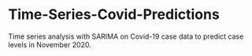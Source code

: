 # Time-Series-Covid-Predictions
Time series analysis with SARIMA on Covid-19 case data to predict case levels in November 2020.
